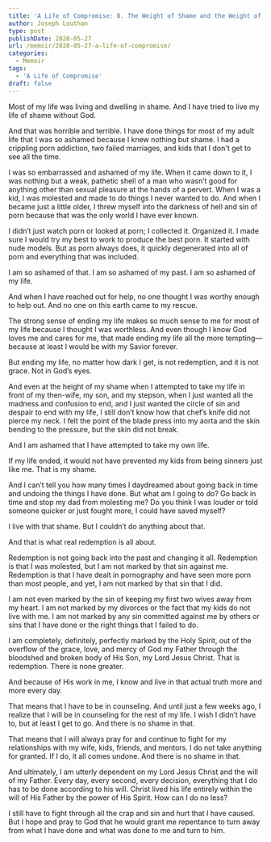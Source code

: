 ```yaml
---
title: 'A Life of Compromise: 8. The Weight of Shame and the Weight of His Glory'
author: Joseph Louthan
type: post
publishDate: 2020-05-27
url: /memoir/2020-05-27-a-life-of-compromise/
categories:
  - Memoir
tags:
  - 'A Life of Compromise'
draft: false
---
```


Most of my life was living and dwelling in shame. And I have tried to live my life of shame without God.

And that was horrible and terrible. I have done things for most of my adult life that I was so ashamed because I knew nothing but shame. I had a crippling porn addiction, two failed marriages, and kids that I don't get to see all the time.

I was so embarrassed and ashamed of my life. When it came down to it, I was nothing but a weak, pathetic shell of a man who wasn’t good for anything other than sexual pleasure at the hands of a pervert. When I was a kid, I was molested and made to do things I never wanted to do. And when I became just a little older, I threw myself into the darkness of hell and sin of porn because that was the only world I have ever known. 

I didn’t just watch porn or looked at porn; I collected it. Organized it. I made sure I would try my best to work to produce the best porn. It started with nude models. But as porn always does, it quickly degenerated into all of porn and everything that was included.

I am so ashamed of that. I am so ashamed of my past. I am so ashamed of my life.

And when I have reached out for help, no one thought I was worthy enough to help out. And no one on this earth came to my rescue.

The strong sense of ending my life makes so much sense to me for most of my life because I thought I was worthless. And even though I know God loves me and cares for me, that made ending my life all the more tempting—because at least I would be with my Savior forever.

But ending my life, no matter how dark I get, is not redemption, and it is not grace. Not in God’s eyes.

And even at the height of my shame when I attempted to take my life in front of my then-wife, my son, and my stepson, when I just wanted all the madness and confusion to end, and I just wanted the circle of sin and despair to end with my life, I still don’t know how that chef’s knife did not pierce my neck. I felt the point of the blade press into my aorta and the skin bending to the pressure, but the skin did not break.

And I am ashamed that I have attempted to take my own life.

If my life ended, it would not have prevented my kids from being sinners just like me.
That is my shame.

And I can’t tell you how many times I daydreamed about going back in time and undoing the things I have done. But what am I going to do? Go back in time and stop my dad from molesting me? Do you think I was louder or told someone quicker or just fought more, I could have saved myself?

I live with that shame. But I couldn’t do anything about that.

And that is what real redemption is all about.

Redemption is not going back into the past and changing it all. Redemption is that I was molested, but I am not marked by that sin against me. Redemption is that I have dealt in pornography and have seen more porn than most people, and yet, I am not marked by that sin that I did.

I am not even marked by the sin of keeping my first two wives away from my heart. I am not marked by my divorces or the fact that my kids do not live with me. I am not marked by any sin committed against me by others or sins that I have done or the right things that I failed to do.

I am completely, definitely, perfectly marked by the Holy Spirit, out of the overflow of the grace, love, and mercy of God my Father through the bloodshed and broken body of His Son, my Lord Jesus Christ.
That is redemption. There is none greater.

And because of His work in me, I know and live in that actual truth more and more every day.

That means that I have to be in counseling. And until just a few weeks ago, I realize that I will be in counseling for the rest of my life. I wish I didn’t have to, but at least I get to go. And there is no shame in that.

That means that I will always pray for and continue to fight for my relationships with my wife, kids, friends, and mentors. I do not take anything for granted. If I do, it all comes undone. And there is no shame in that.

And ultimately, I am utterly dependent on my Lord Jesus Christ and the will of my Father. Every day, every second, every decision, everything that I do has to be done according to his will. Christ lived his life entirely within the will of His Father by the power of His Spirit. How can I do no less?

I still have to fight through all the crap and sin and hurt that I have caused. But I hope and pray to God that he would grant me repentance to turn away from what I have done and what was done to me and turn to him.
